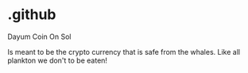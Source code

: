 # .github
Dayum Coin On Sol

Is meant to be the crypto currency that is safe from the whales.  Like all plankton we don't to be eaten!
